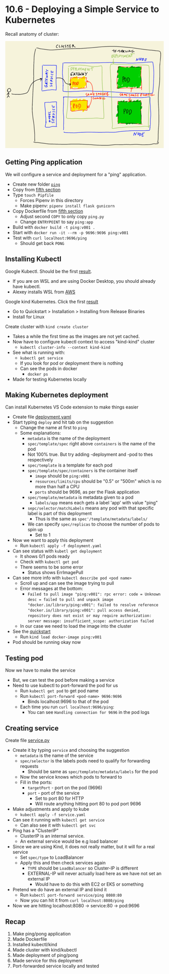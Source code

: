 # 10.6 - Deploying a Simple Service to Kubernetes

Recall anatomy of cluster:

![Cluster](../images/10.5-cluster.png)

## Getting Ping application
We will configure a service and deployment for a "ping" application.
- Create new folder [`ping`](../ping/)
- Copy from [fifth section](../../05-deployment/code/ping.py)
- Type `touch Pipfile`
    - Forces Pipenv in this directory
    - Make pipenv: `pipenv install flask gunicorn`
- Copy Dockerfile from [fifth section](../../05-deployment/code/Dockerfile)
    - Adjust second `COPY` to only copy `ping.py`
    - Change `ENTRYPOINT` to say `ping:app`
- Build with `docker build -t ping:v001 .`
- Start with `docker run -it --rm -p 9696:9696 ping:v001`
- Test with `curl localhost:9696/ping`
    - Should get back `PONG`

## Installing Kubectl

Google Kubectl. Should be the first [result](https://kubernetes.io/docs/tasks/tools/).
- If you are on WSL and are using Docker Desktop, you should already have kubectl.
- Alexey installs WSL from [AWS](https://docs.aws.amazon.com/eks/latest/userguide/install-kubectl.html)

Google kind Kubernetes. Click the first [result](https://kind.sigs.k8s.io/)
- Go to Quickstart > Installation > Installing from Release Binaries
- Install for Linux

Create cluster with `kind create cluster`
- Takes a while the first time as the images are not yet cached.
- Now have to configure kubectl context to access "kind-kind" cluster
    - `kubectl cluster-info --context kind-kind`
- See what is running with:
    - `kubectl get service`
    - If you look for pod or deployment there is nothing
    - Can see the pods in docker
        - `docker ps`
- Made for testing Kubernetes locally

## Making Kubernetes deployment
Can install Kubernetes VS Code extension to make things easier
- Create file [deployment.yaml](../ping/deployment.yaml)
- Start typing `deploy` and hit tab on the suggestion
    - Change the name at first to `ping`
    - Some explanations:
        - `metadata` is the name of the deployment
        - `spec/template/spec` right above `containers` is the name of the pod
        - Not 100% true. But try adding -deployment and -pod to thes respectively
        - `spec/template` is a template for each pod
        - `spec/template/spec/containers` is the container itself
            - `image` should be `ping:v001`
            - `resources/limits/cpu` should be "0.5" or "500m" which is no more than half a CPU
            - `ports` should be 9696, as per the Flask application
        - `spec/template/metadata` is metadata given to a pod
            - `labels/app` means each gets a label 'app' with value "ping"
        - `sepc/selector/matchLabels` means any pod with that specific label is part of this deployment
            - Thus is the same as `spec'/template/metadata/labels/`
        - We can specify `spec/replicas` to choose the number of pods to spin up
            - Set to 1
- Now we want to apply this deployment
    - Run `kubectl apply -f deployment.yaml`
- Can see status with `kubetl get deployment`
    - It shows 0/1 pods ready
    - Check with `kubectl get pod`
    - There seems to be some error
        - Status shows ErrImagePull
- Can see more info with `kubectl describe pod <pod name>` 
    - Scroll up and can see the image trying to pull
    - Error messages at the bottom:
        - `Failed to pull image "ping:v001": rpc error: code = Unknown desc = failed to pull and unpack image "docker.io/library/ping:v001": failed to resolve reference "docker.io/library/ping:v001": pull access denied, repository does not exist or may require authorization: server message: insufficient_scope: authorization failed`
    - In our case we need to load the image into the cluster
- See the [quickstart](https://kind.sigs.k8s.io/docs/user/quick-start/#loading-an-image-into-your-cluster)
    - Run `kind load docker-image ping:v001`
- Pod should be running okay now

## Testing pod
Now we have to make the service
- But, we can test the pod before making a service
- Need to use kubectl to port-forward the pod for us 
    - Run `kubectl get pod` to get pod name
    - Run `kubectl port-forward <pod-name> 9696:9696`
        - Binds localhost:9696 to that of the pod
    - Each time you run `curl localhost:9696/ping`:
        - You can see `Handling connection for 9696` in the pod logs

## Creating service
Create file [service.py](../ping/service.yaml)
- Create it by typing `service` and choosing the suggestion
    - `metadata` is the name of the service
    - `spec/selector` is the labels pods need to qualify for forwarding requests
        - Should be same as `spec/template/metadata/labels` for the pod
    - Now the service knows which pods to forward to
    - Fill in the ports:
        - `targetPort` - port on the pod (9696)
        - `port` - port of the service
            - Set to port 80 for HTTP
            - Will route anything hitting port 80 to pod port 9696
- Make adjustments and apply to kube
    - `kubectl apply -f service.yaml`
- Can see it running with `kubectl get service`
    - Can also see it with `kubectl get svc`
- Ping has a "ClusterIP"
    - ClusterIP is an internal service.
    - An external service would be e.g load balancer
- Since we are using Kind, it does not really matter, but it will for a real service
    - Set `spec/type` to LoadBalancer
    - Apply this and then check services again
        - `TYPE` should be `LoadBalancer` so Cluster-IP is different
        - EXTERNAL-IP will never actually load here as we have not set an external IP
            - Would have to do this with EC2 or EKS or something
- Pretend we do have an external IP and bind it 
    - Run `kubectl port-forward service/ping 8080:80`
    - Now you can hit it from `curl localhost:8080/ping`
- Now we are hitting localhost:8080 -> service:80 -> pod:9696

## Recap

1. Make ping/pong application
2. Made Dockerfile
3. Installed kubectl/kind
4. Made cluster with kind/kubectl
5. Made deployment of ping/pong
6. Made service for this deployment
7. Port-forwarded service locally and tested